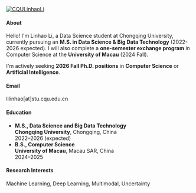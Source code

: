 

[![CQULinhaoLi](https://img.shields.io/badge/CQULinhaoLi-github-blue?logo=github)](https://github.com/CQULinhaoLi)



#### About  
Hello! I'm Linhao Li, a Data Science student at Chongqing University, currently pursuing an **M.S. in Data Science & Big Data Technology** (2022-2026 expected). I will also complete a **one-semester exchange program** in Computer Science at the **University of Macau** (2024 Fall).  

I'm actively seeking **2026 Fall Ph.D. positions** in **Computer Science** or **Artificial Intelligence**.

#### Email
lilinhao[at]stu.cqu.edu.cn

#### Education
- **M.S., Data Science and Big Data Technology**  
  **Chongqing University**, Chongqing, China  
  2022–2026 (expected)  
- **B.S., Computer Science**  
  **University of Macau**, Macau SAR, China  
  2024–2025  

#### Research Interests
Machine Learning, Deep Learning, Multimodal, Uncertainty
